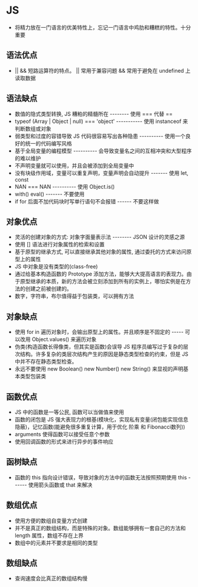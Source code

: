 <!--
 * @Author: x09898 coder_xujie@163.com
 * @Date: 2023-02-07 19:02:32
 * @LastEditors: xujie 1607526161@qq.com
 * @FilePath: \HTML-CSS-Javascript-\JAVAScript+ES6\JavaScript\JavaScript零散知识点\JS语言的设计优缺点.md
 * @Description: JS 语言在涉及设计层面的优缺点
-->
# JS

* 将精力放在一门语言的优美特性上，忘记一门语言中鸡肋和糟糕的特性。十分重要

## 语法优点

* || && 短路运算符的特点。 || 常用于兼容问题  && 常用于避免在 undefined 上读取数据

## 语法缺点

* 数值的隐式类型转换, JS 糟粕的精髓所在      --------    使用 === 代替 ==
* typeof (Array | Object | null) === 'object'    ----------- 使用 instanceof 来判断数组或对象
* 弱类型和过度的容错导致 JS 代码很容易写出各种隐患    ---------- 使用一个良好的统一的代码编写风格
* 基于全局变量的编程模型                      ---------- 会导致变量名之间的互相冲突和大型程序的难以维护
* 不声明变量就可以使用，并且会被添加到全局变量中
* 没有块级作用域，变量可以重复声明，变量声明会自动提升           ------- 使用 let, const
* NAN === NAN                  ---------- 使用 Object.is()
* with() eval()            ------- 不要使用
* if for 后面不加代码块时写单行语句不会报错    ------ 不要这样做

## 对象优点

* 灵活的创建对象的方式: 对象字面量表示法        -------- JSON 设计的灵感之源
* 使用 [] 语法进行对象属性的检索和设置
* 基于原型的继承方式, 可以直接继承其他对象的属性, 通过委托的方式来访问原型上的属性
* JS 中对象是没有类型的(class-free)
* 通过给基本构造函数的 Prototype 添加方法，能够大大提高语言的表现力。由于原型继承的本质，新的方法会被立刻添加到所有的实例上，哪怕实例是在方法的创建之前被创建的。
* 数字，字符串，布尔值得益于包装类，可以拥有方法

## 对象缺点

* 使用 for in 遍历对象时，会输出原型上的属性。并且顺序是不固定的 ----- 可以改用 Object.values() 来遍历对象
* 伪类(构造函数长得像类，但其实是函数)会误导 JS 程序员编写过于复杂的层次结构。许多复杂的类层次结构产生的原因是静态类型检查的约束，但是 JS 中并不存在静态类型检查。
* 永远不要使用 new Boolean() new Number() new String() 来显视的声明基本类型包装类

## 函数优点

* JS 中的函数是一等公民, 函数可以当做值来使用
* 函数的闭包是 JS 强大表现力的根基(模块化，实现私有变量(闭包能实现信息隐蔽)，记忆函数(能避免很多重复计算，用于优化 阶乘 和 Fibonacci数列))
* arguments 使得函数可以接受任意个参数
* 使用回调函数的形式来进行异步的事件响应

## 函树缺点

* 函数的 this 指向设计错误，导致对象的方法中的函数无法按照预期使用 this  ------ 使用箭头函数或 that 来解决

## 数组优点

* 使用方便的数组自变量方式创建
* 并不是真正的数组结构，而是特殊的对象。数组能够拥有一套自己的方法和 length 属性，数组不存在上界
* 数组中的元素并不要求是相同的类型

## 数组缺点

* 查询速度会比真正的数组结构慢
